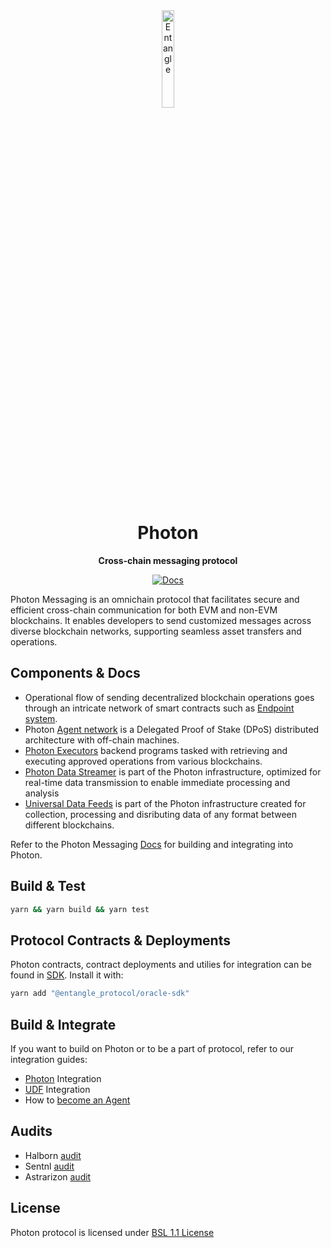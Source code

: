 <div align="center">
  <a href="https://entangle.fi/">
    <img alt="Entangle" style="width: 20%" src=""/>
  </a>

  <h1>Photon</h1>

  <p>
    <strong>Cross-chain messaging protocol</strong>
  </p>

  <p>
    <a href="https://docs.entangle.fi/entangle-components/photon-messaging"><img alt="Docs" src="https://img.shields.io/badge/Readthedocs-%23000000.svg?style=for-the-badge&logo=readthedocs&logoColor=white)"/></a>
  </p>
</div>

Photon Messaging is an omnichain protocol that facilitates secure and efficient cross-chain communication for both EVM and non-EVM blockchains. It enables developers to send customized messages across diverse blockchain networks, supporting seamless asset transfers and operations.

## Components & Docs

- Operational flow of sending decentralized blockchain operations goes through an intricate network of smart contracts such as [Endpoint system](https://docs.entangle.fi/entangle-components/photon-messaging/end-points-system).
- Photon [Agent network](https://docs.entangle.fi/entangle-components/photon-messaging/entangle-agent-network) is a Delegated Proof of Stake (DPoS) distributed architecture with off-chain machines.
- [Photon Executors](https://docs.entangle.fi/entangle-components/photon-messaging/executors) backend programs tasked with retrieving and executing approved operations from various blockchains.
- [Photon Data Streamer](https://docs.entangle.fi/entangle-components/photon-messaging/photon-data-streamer) is part of the Photon infrastructure, optimized for real-time data transmission to enable immediate processing and analysis
- [Universal Data Feeds](https://docs.entangle.fi/entangle-components/universal-data-feeds) is part of the Photon infrastructure created for collection, processing and disributing data of any format between different blockchains.

Refer to the Photon Messaging [Docs](https://docs.entangle.fi/entangle-components/photon-messaging) for building and integrating into Photon.

## Build & Test
```bash
yarn && yarn build && yarn test
```

## Protocol Contracts & Deployments

Photon contracts, contract deployments and utilies for integration can be found in [SDK](https://www.npmjs.com/package/@entangle_protocol/oracle-sdk). Install it with:
```bash
yarn add "@entangle_protocol/oracle-sdk"
```

## Build & Integrate

If you want to build on Photon or to be a part of protocol, refer to our integration guides:

- [Photon](https://docs.entangle.fi/photon-guides/how-to-integrate) Integration 
- [UDF](https://docs.entangle.fi/universal-data-feeds-guides/how-to-integrate) Integration
- How to [become an Agent](https://docs.entangle.fi/entangle-components/photon-messaging/entangle-agent-network/how-to-become-an-agent)

## Audits
- Halborn [audit](https://docs.entangle.fi/audits/audits-by-halborn)
- Sentnl [audit](https://docs.entangle.fi/audits/audits-by-sentnl)
- Astrarizon [audit](https://docs.entangle.fi/audits/audits-by-astrarizon)

## License 
Photon protocol is licensed under [BSL 1.1 License](LICENSE)